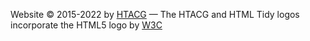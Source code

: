 

Website © 2015-2022 by [HTACG](https://www.htacg.org/)
&mdash;
The HTACG and HTML Tidy logos incorporate the HTML5 logo by [W3C](https://w3.org)
